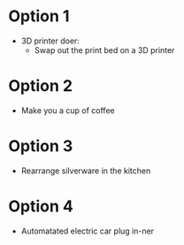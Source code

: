 # Option 1

- 3D printer doer:
  - Swap out the print bed on a 3D printer

# Option 2

- Make you a cup of coffee

# Option 3

- Rearrange silverware in the kitchen

# Option 4

- Automatated electric car plug in-ner
